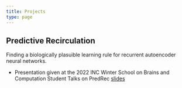 ```yaml
---
title: Projects
type: page
---
```


## Predictive Recirculation
Finding a biologically plasuible learning rule for recurrent autoencoder neural networks.
* Presentation given at the 2022 INC Winter School on Brains and Computation Student Talks on PredRec [slides]({{site-url}}/pdfs/2022-12-16_Predictive_Recirculation.pdf)